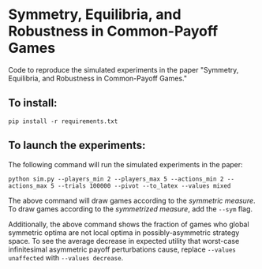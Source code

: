 # Symmetry, Equilibria, and Robustness in Common-Payoff Games

Code to reproduce the simulated experiments in the paper "Symmetry, Equilibria, and Robustness in Common-Payoff Games."

## To install:
`pip install -r requirements.txt`

## To launch the experiments:
The following command will run the simulated experiments in the paper:

`python sim.py --players_min 2 --players_max 5 --actions_min 2 --actions_max 5 --trials 100000 --pivot --to_latex --values mixed`

The above command will draw games according to the _symmetric measure_. To draw games according to the _symmetrized measure_, add the `--sym` flag.

Additionally, the above command shows the fraction of games who global symmetric optima are not local optima in possibly-asymmetric strategy space. To see the average decrease in expected utility that worst-case infinitesimal asymmetric payoff perturbations cause, replace `--values unaffected` with `--values decrease`.